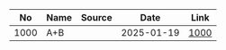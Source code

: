 | No| Name| Source| Date| Link|
|--|--|--|--|--|
|1000|A+B| | 2025-01-19 | [1000](./1000/README.md)|
